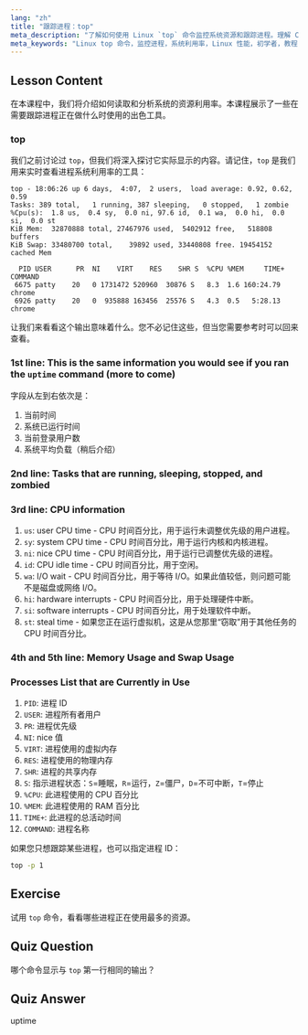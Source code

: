 ```yaml
---
lang: "zh"
title: "跟踪进程：top"
meta_description: "了解如何使用 Linux `top` 命令监控系统资源和跟踪进程。理解 CPU、内存和进程详细信息以进行性能分析。"
meta_keywords: "Linux top 命令，监控进程，系统利用率，Linux 性能，初学者，教程，指南"
---
```


## Lesson Content

在本课程中，我们将介绍如何读取和分析系统的资源利用率。本课程展示了一些在需要跟踪进程正在做什么时使用的出色工具。

### top

我们之前讨论过 `top`，但我们将深入探讨它实际显示的内容。请记住，`top` 是我们用来实时查看进程系统利用率的工具：

```plaintext
top - 18:06:26 up 6 days,  4:07,  2 users,  load average: 0.92, 0.62, 0.59
Tasks: 389 total,   1 running, 387 sleeping,   0 stopped,   1 zombie
%Cpu(s):  1.8 us,  0.4 sy,  0.0 ni, 97.6 id,  0.1 wa,  0.0 hi,  0.0 si,  0.0 st
KiB Mem:  32870888 total, 27467976 used,  5402912 free,   518808 buffers
KiB Swap: 33480700 total,    39892 used, 33440808 free. 19454152 cached Mem

  PID USER      PR  NI    VIRT    RES    SHR S  %CPU %MEM     TIME+ COMMAND
 6675 patty    20   0 1731472 520960  30876 S   8.3  1.6 160:24.79 chrome
 6926 patty    20   0  935888 163456  25576 S   4.3  0.5   5:28.13 chrome
```

让我们来看看这个输出意味着什么。您不必记住这些，但当您需要参考时可以回来查看。

### 1st line: This is the same information you would see if you ran the `uptime` command (more to come)

字段从左到右依次是：

1. 当前时间
2. 系统已运行时间
3. 当前登录用户数
4. 系统平均负载（稍后介绍）

### 2nd line: Tasks that are running, sleeping, stopped, and zombied

### 3rd line: CPU information

1. `us`: user CPU time - CPU 时间百分比，用于运行未调整优先级的用户进程。
2. `sy`: system CPU time - CPU 时间百分比，用于运行内核和内核进程。
3. `ni`: nice CPU time - CPU 时间百分比，用于运行已调整优先级的进程。
4. `id`: CPU idle time - CPU 时间百分比，用于空闲。
5. `wa`: I/O wait - CPU 时间百分比，用于等待 I/O。如果此值较低，则问题可能不是磁盘或网络 I/O。
6. `hi`: hardware interrupts - CPU 时间百分比，用于处理硬件中断。
7. `si`: software interrupts - CPU 时间百分比，用于处理软件中断。
8. `st`: steal time - 如果您正在运行虚拟机，这是从您那里“窃取”用于其他任务的 CPU 时间百分比。

### 4th and 5th line: Memory Usage and Swap Usage

### Processes List that are Currently in Use

1. `PID`: 进程 ID
2. `USER`: 进程所有者用户
3. `PR`: 进程优先级
4. `NI`: nice 值
5. `VIRT`: 进程使用的虚拟内存
6. `RES`: 进程使用的物理内存
7. `SHR`: 进程的共享内存
8. `S`: 指示进程状态：`S`=睡眠，`R`=运行，`Z`=僵尸，`D`=不可中断，`T`=停止
9. `%CPU`: 此进程使用的 CPU 百分比
10. `%MEM`: 此进程使用的 RAM 百分比
11. `TIME+`: 此进程的总活动时间
12. `COMMAND`: 进程名称

如果您只想跟踪某些进程，也可以指定进程 ID：

```bash
top -p 1
```

## Exercise

试用 `top` 命令，看看哪些进程正在使用最多的资源。

## Quiz Question

哪个命令显示与 `top` 第一行相同的输出？

## Quiz Answer

uptime
